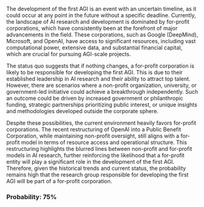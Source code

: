 The development of the first AGI is an event with an uncertain timeline, as it could occur at any point in the future without a specific deadline. Currently, the landscape of AI research and development is dominated by for-profit corporations, which have consistently been at the forefront of major advancements in the field. These corporations, such as Google (DeepMind), Microsoft, and OpenAI, have access to significant resources, including vast computational power, extensive data, and substantial financial capital, which are crucial for pursuing AGI-scale projects.

The status quo suggests that if nothing changes, a for-profit corporation is likely to be responsible for developing the first AGI. This is due to their established leadership in AI research and their ability to attract top talent. However, there are scenarios where a non-profit organization, university, or government-led initiative could achieve a breakthrough independently. Such an outcome could be driven by increased government or philanthropic funding, strategic partnerships prioritizing public interest, or unique insights and methodologies developed outside the corporate sphere.

Despite these possibilities, the current environment heavily favors for-profit corporations. The recent restructuring of OpenAI into a Public Benefit Corporation, while maintaining non-profit oversight, still aligns with a for-profit model in terms of resource access and operational structure. This restructuring highlights the blurred lines between non-profit and for-profit models in AI research, further reinforcing the likelihood that a for-profit entity will play a significant role in the development of the first AGI. Therefore, given the historical trends and current status, the probability remains high that the research group responsible for developing the first AGI will be part of a for-profit corporation.

### Probability: 75%